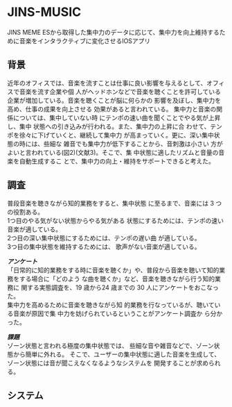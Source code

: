 # JINS-MUSIC
JINS MEME ESから取得した集中力のデータに応じて、集中力を向上維持するために音楽をインタラクティブに変化させるIOSアプリ

## 背景
近年のオフィスでは、音楽を流すことは仕事に良い影響を与えるとして、オフィスで音楽を流す企業や個 人がヘッドホンなどで音楽を聴くことを許可している 企業が増加している。音楽を聴くことが脳に何らかの 影響を及ぼし、集中力を高め、仕事の成果を向上させる 効果があると言われている。
集中力と音楽の関係については、集中していない時 にテンポの速い曲を聞くことでやる気が上昇し、集中 状態への引き込みが行われる。また、集中力の上昇に合 わせて、テンポを徐々に下げていくと、継続して集中力 が高まっていく。更に、深い集中状態の時には、些細な 雑音でも集中力が低下することから、音刺激は小さい 方がよいと言われている(図2)(文献3)。そこで、集 中状態に適したリズムと音量の音楽を自動生成するこ とで、集中力の向上・維持をサポートできると考えた。

## 調査
普段音楽を聴きながら知的業務をすると、集中状態
に至るまで、音楽には 3 つの役割ある。<br>
1つ目のやる気がない状態からやる気がある 状態にするためには、テンポの速い音楽が適している。<br>
2つ目の深い集中状態にするためには、テンポの遅い曲 が適している。<br>
3つ目の集中状態を維持するためには、 歌声がない音楽が適している。<br>

***アンケート***<br>
「日常的に知的業務をする時に音楽を聴くか」や、普段から音楽を聴いて知的業務をする場合に「どのよう な曲を聴くか」など、音楽を聴きながら行う知的業務に 関する実態調査を、19 歳から24 歳までの 30 人にアンケートをおこなった。<br>
集中力を高めるために音楽を聴きながら知 的業務を行なっているが、聴いている音楽が原因で集 中力を妨げられているということがアンケート調査か ら分かった。<br>

***課題***<br>
ゾーン状態と言われる極度の集中状態では、 些細な音や雑音などで、ゾーン状態から簡単に外れる。 そこで、ユーザーの集中状態に適した音楽を生成して、 ゾーン状態には音が聞こえなくなるようなシステムを 開発することが求められる。<br>

 ## システム
 
